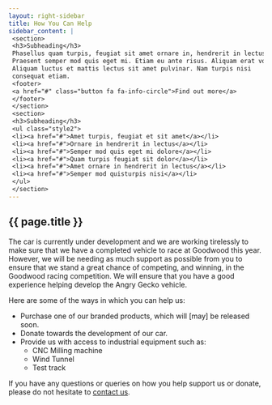 ```yaml
---
layout: right-sidebar
title: How You Can Help
sidebar_content: |
 <section>
 <h3>Subheading</h3>
 Phasellus quam turpis, feugiat sit amet ornare in, hendrerit in lectus. 
 Praesent semper mod quis eget mi. Etiam eu ante risus. Aliquam erat volutpat. 
 Aliquam luctus et mattis lectus sit amet pulvinar. Nam turpis nisi 
 consequat etiam.
 <footer>
 <a href="#" class="button fa fa-info-circle">Find out more</a>
 </footer>
 </section>
 <section>
 <h3>Subheading</h3>
 <ul class="style2">
 <li><a href="#">Amet turpis, feugiat et sit amet</a></li>
 <li><a href="#">Ornare in hendrerit in lectus</a></li>
 <li><a href="#">Semper mod quis eget mi dolore</a></li>
 <li><a href="#">Quam turpis feugiat sit dolor</a></li>
 <li><a href="#">Amet ornare in hendrerit in lectus</a></li>
 <li><a href="#">Semper mod quisturpis nisi</a></li>
 </ul>
 </section>
---
```

<h2>{{ page.title }}</h2>

The car is currently under development and we are working tirelessly to make sure that we have a completed vehicle to race at Goodwood this year. However, we will be needing as much support as possible from you to ensure that we stand a great chance of competing, and winning, in the Goodwood racing competition. We will ensure that you have a good experience helping develop the Angry Gecko vehicle.

Here are some of the ways in which you can help us:

+ Purchase one of our branded products, which will [may] be released soon.
+ Donate towards the development of our car.
+ Provide us with access to industrial equipment such as:
  + CNC Milling machine
  + Wind Tunnel
  + Test track

If you have any questions or queries on how you help support us or donate, please do not hesitate to [contact us](/contact/).